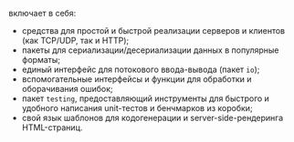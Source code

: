 включает в себя:
- средства для простой и быстрой реализации серверов и клиентов (как TCP/UDP, так и HTTP);
- пакеты для сериализации/десериализации данных в популярные форматы;
- единый интерфейс для потокового ввода-вывода (пакет `io`);
- вспомогательные интерфейсы и функции для обработки и оборачивания ошибок;
- пакет `testing`, предоставляющий инструменты для быстрого и удобного написания unit-тестов и бенчмарков из коробки;
- свой язык шаблонов для кодогенерации и server-side-рендеринга HTML-страниц.